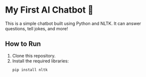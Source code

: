 # My First AI Chatbot 🤖

This is a simple chatbot built using Python and NLTK. It can answer questions, tell jokes, and more!

## How to Run
1. Clone this repository.
2. Install the required libraries:
   ```bash
   pip install nltk

